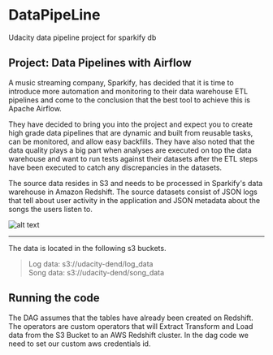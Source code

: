 # DataPipeLine
Udacity data pipeline project for sparkify db

## Project: Data Pipelines with Airflow  

A music streaming company, Sparkify, has decided that it is time to introduce more automation and monitoring to their data warehouse ETL pipelines and come to the conclusion that the best tool to achieve this is Apache Airflow.

They have decided to bring you into the project and expect you to create high grade data pipelines that are dynamic and built from reusable tasks, can be monitored, and allow easy backfills. They have also noted that the data quality plays a big part when analyses are executed on top the data warehouse and want to run tests against their datasets after the ETL steps have been executed to catch any discrepancies in the datasets.

The source data resides in S3 and needs to be processed in Sparkify's data warehouse in Amazon Redshift. The source datasets consist of JSON logs that tell about user activity in the application and JSON metadata about the songs the users listen to.

![alt text](https://video.udacity-data.com/topher/2019/January/5c48a861_example-dag/example-dag.png)


------------------------
The data is located in the following s3 buckets.  

> Log data: s3://udacity-dend/log_data   
> Song data: s3://udacity-dend/song_data   


## Running the code  
The DAG assumes that the tables have already been created on Redshift.
The operators are custom operators that will Extract Transform and Load data from the S3 Bucket to an AWS Redshift cluster. 
In the dag code we need to set our custom aws credentials id.
